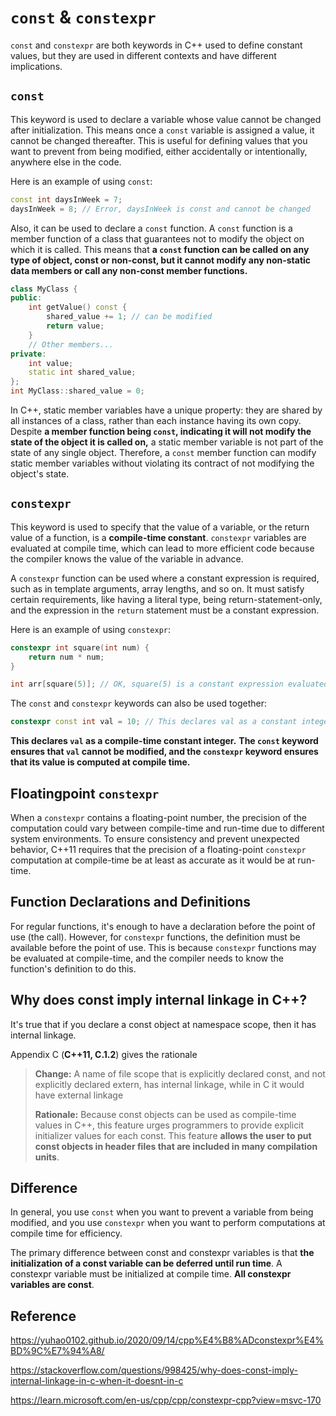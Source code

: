 # `const` & `constexpr`

`const` and `constexpr` are both keywords in C++ used to define constant values, but they are used in different contexts and have different implications.

## `const`

This keyword is used to declare a variable whose value cannot be changed after initialization. This means once a `const` variable is assigned a value, it cannot be changed thereafter. This is useful for defining values that you want to prevent from being modified, either accidentally or intentionally, anywhere else in the code. 

Here is an example of using `const`:

```cpp
const int daysInWeek = 7;
daysInWeek = 8; // Error, daysInWeek is const and cannot be changed
```

Also, it can be used to declare a `const` function. A `const` function is a member function of a class that guarantees not to modify the object on which it is called. This means that **a `const` function can be called on any type of object, const or non-const, but it cannot modify any non-static data members or call any non-const member functions.**

```cpp
class MyClass {
public:
    int getValue() const {
      	shared_value += 1; // can be modified
        return value;
    }
    // Other members...
private:
    int value;
  	static int shared_value;
};
int MyClass::shared_value = 0;
```

In C++, static member variables have a unique property: they are shared by all instances of a class, rather than each instance having its own copy. Despite **a member function being `const`, indicating it will not modify the state of the object it is called on,** a static member variable is not part of the state of any single object. Therefore, a `const` member function can modify static member variables without violating its contract of not modifying the object's state.

## `constexpr`

This keyword is used to specify that the value of a variable, or the return value of a function, is a **compile-time constant**. `constexpr` variables are evaluated at compile time, which can lead to more efficient code because the compiler knows the value of the variable in advance.

A `constexpr` function can be used where a constant expression is required, such as in template arguments, array lengths, and so on. It must satisfy certain requirements, like having a literal type, being return-statement-only, and the expression in the `return` statement must be a constant expression.

Here is an example of using `constexpr`:

```cpp
constexpr int square(int num) {
    return num * num;
}

int arr[square(5)]; // OK, square(5) is a constant expression evaluated at compile time
```

The `const` and `constexpr` keywords can also be used together:

```cpp
constexpr const int val = 10; // This declares val as a constant integer that is evaluated at compile time
```

**This declares `val` as a compile-time constant integer.** **The `const` keyword ensures that `val` cannot be modified, and the `constexpr` keyword ensures that its value is computed at compile time.** 

## **Floatingpoint `constexpr`**

When a `constexpr` contains a floating-point number, the precision of the computation could vary between compile-time and run-time due to different system environments. To ensure consistency and prevent unexpected behavior, C++11 requires that the precision of a floating-point `constexpr` computation at compile-time be at least as accurate as it would be at run-time.

## Function Declarations and Definitions 

For regular functions, it's enough to have a declaration before the point of use (the call). However, for `constexpr` functions, the definition must be available before the point of use. This is because `constexpr` functions may be evaluated at compile-time, and the compiler needs to know the function's definition to do this.

## Why does const imply internal linkage in C++?

It's true that if you declare a const object at namespace scope, then it has internal linkage.

Appendix C (**C++11, C.1.2**) gives the rationale

> **Change:** A name of file scope that is explicitly declared const, and not explicitly declared extern, has internal linkage, while in C it would have external linkage
>
> **Rationale:** Because const objects can be used as compile-time values in C++, this feature urges programmers to provide explicit initializer values for each const. This feature **allows the user to put const objects in header files that are included in many compilation units**.

## Difference

In general, you use `const` when you want to prevent a variable from being modified, and you use `constexpr` when you want to perform computations at compile time for efficiency.

The primary difference between const and constexpr variables is that **the initialization of a const variable can be deferred until run time**. A constexpr variable must be initialized at compile time. **All constexpr variables are const**.

## Reference

https://yuhao0102.github.io/2020/09/14/cpp%E4%B8%ADconstexpr%E4%BD%9C%E7%94%A8/

https://stackoverflow.com/questions/998425/why-does-const-imply-internal-linkage-in-c-when-it-doesnt-in-c

https://learn.microsoft.com/en-us/cpp/cpp/constexpr-cpp?view=msvc-170